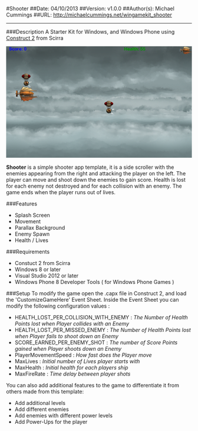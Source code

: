 #Shooter
##Date: 04/10/2013
##Version: v1.0.0
##Author(s): Michael Cummings
##URL: http://michaelcummings.net/wingamekit_shooter

----------
###Description
A Starter Kit for Windows, and Windows Phone using [Construct 2][0] from Scirra

![alt text][1]

**Shooter** is a simple shooter app template, it is a side scroller with the enemies appearing from the right and attacking the player on the left. The player can move and shoot down the enemies to gain score. Health is lost for each enemy not destroyed and for each collision with an enemy. The game ends when the player runs out of lives.

###Features
 - Splash Screen
 - Movement
 - Parallax Background
 - Enemy Spawn
 - Health / Lives

###Requirements
 - Constuct 2 from Scirra
 - Windows 8 or later
 - Visual Studio 2012 or later
 - Windows Phone 8 Developer Tools ( for Windows Phone Games )

###Setup
To modify the game open the .capx file in Construct 2, and load the 'CustomizeGameHere' Event Sheet. Inside the Event Sheet you can modify the following configuration values :

 - HEALTH\_LOST\_PER\_COLLISION\_WITH\_ENEMY : _The Number of Health Points lost when Player collides with an Enemy_
 - HEALTH\_LOST\_PER\_MISSED\_ENEMY : _The Number of Health Points lost when Player fails to shoot down an Enemy_
 - SCORE\_EARNED\_PER\_ENEMY\_SHOT : _The number of Score Points gained when Player shoots down an Enemy_
 - PlayerMovementSpeed : _How fast does the Player move_
 - MaxLives : _Initial number of Lives player starts with_
 - MaxHealth : _Initial health for each players ship_
 - MaxFireRate : _Time delay between player shots_

You can also add additional features to the game to differentiate it from others made from this template:
 - Add additional levels
 - Add different enemies
 - Add enemies with different power levels
 - Add Power-Ups for the player

  [0]: http://scirra.com "Construct 2 from Scirra"
  [1]: https://github.com/wingamekits/Shooter/blob/master/Screenshot.png
